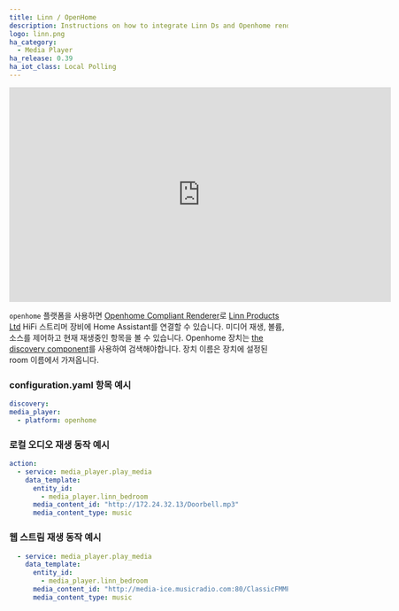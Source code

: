 ```yaml
---
title: Linn / OpenHome
description: Instructions on how to integrate Linn Ds and Openhome renderers into Home Assistant.
logo: linn.png
ha_category:
  - Media Player
ha_release: 0.39
ha_iot_class: Local Polling
---
```


<div class='videoWrapper'>
<iframe width="690" height="388" src="https://www.youtube.com/embed/ykxCh16cZgI" frameborder="0" allow="accelerometer; autoplay; encrypted-media; gyroscope; picture-in-picture" allowfullscreen></iframe>
</div>

`openhome` 플랫폼을 사용하면 [Openhome Compliant Renderer](http://openhome.org/)로 [Linn Products Ltd](https://www.linn.co.uk) HiFi 스트리머 장비에 Home Assistant를 연결할 수 있습니다. 미디어 재생, 볼륨, 소스를 제어하고 현재 재생중인 항목을 볼 수 있습니다. Openhome 장치는 [the discovery component](/integrations/discovery/)를 사용하여 검색해야합니다. 장치 이름은 장치에 설정된 room 이름에서 가져옵니다.

### configuration.yaml 항목 예시

```yaml
discovery:
media_player:
  - platform: openhome
```

### 로컬 오디오 재생 동작 예시

```yaml
action:
  - service: media_player.play_media
    data_template:
      entity_id:
        - media_player.linn_bedroom
      media_content_id: "http://172.24.32.13/Doorbell.mp3"
      media_content_type: music
```

### 웹 스트림 재생 동작 예시

```yaml
  - service: media_player.play_media
    data_template:
      entity_id:
        - media_player.linn_bedroom
      media_content_id: "http://media-ice.musicradio.com:80/ClassicFMMP3"
      media_content_type: music
```


